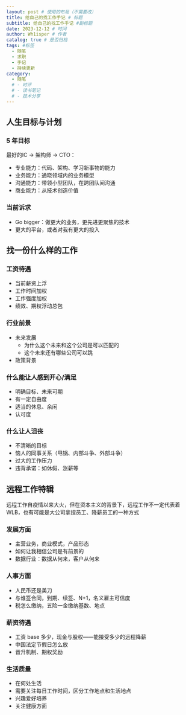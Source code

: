 ```yaml
---
layout: post # 使用的布局（不需要改）
title: 给自己的找工作手记 # 标题
subtitle: 给自己的找工作手记 #副标题
date: 2023-12-12 # 时间
author: Wh1isper # 作者
catalog: true # 是否归档
tags: #标签
  - 随笔
  - 求职
  - 手记
  - 持续更新
category:
  - 随笔
  # - 时评
  # - 读书笔记
  # - 技术分享
---
```


## 人生目标与计划

### 5 年目标

最好的IC -> 架构师 -> CTO：

- 专业能力：代码、架构、学习新事物的能力
- 业务能力：通晓领域内的业务模型
- 沟通能力：带领小型团队，在跨团队间沟通
- 商业能力：从技术创造价值

### 当前诉求

- Go bigger：做更大的业务，更先进更聚焦的技术
- 更大的平台，或者对我有更大的投入

## 找一份什么样的工作

### 工资待遇

- 当前薪资上浮
- 工作时间加权
- 工作强度加权
- 绩效、期权浮动总包

### 行业前景

- 未来发展
  - 为什么这个未来和这个公司是可以匹配的
  - 这个未来还有哪些公司可以跳
- 政策背景

### 什么能让人感到开心/满足

- 明确目标、未来可期
- 有一定自由度
- 适当的休息、余闲
- 认可度

### 什么让人沮丧

- 不清晰的目标
- 恼人的同事关系（甩锅、内部斗争、外部斗争）
- 过大的工作压力
- 违背承诺：如休假、涨薪等

## 远程工作特辑

远程工作自疫情以来大火，但在资本主义的背景下，远程工作不一定代表着 WLB，也有可能是大公司拿捏员工、降薪员工的一种方式

### 发展方面

- 主营业务，商业模式，产品形态
- 如何让我相信公司是有前景的
- 数据行业：数据从何来，客户从何来

### 人事方面

- 人民币还是美刀
- 与谁签合同，到期、续签、N+1，名义雇主可信度
- 税怎么缴纳，五险一金缴纳基数、地点

### 薪资待遇

- 工资 base 多少，现金与股权——能接受多少的远程降薪
- 中国法定节假日怎么放
- 晋升机制、期权奖励

### 生活质量

- 在何处生活
- 需要关注每日工作时间，区分工作地点和生活地点
- 兴趣爱好培养
- 关注健康方面

